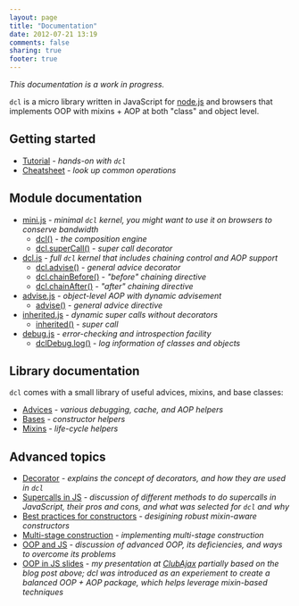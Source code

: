 ```yaml
---
layout: page
title: "Documentation"
date: 2012-07-21 13:19
comments: false
sharing: true
footer: true
---
```


*This documentation is a work in progress.*

`dcl` is a micro library written in JavaScript for [node.js](http://nodejs.org) and browsers that implements OOP with
mixins + AOP at both "class" and object level.

## Getting started

* [Tutorial](/docs/tutorial) - *hands-on with `dcl`*
* [Cheatsheet](/docs/cheatsheet) - *look up common operations*

## Module documentation

* [mini.js](/docs/mini_js) - *minimal `dcl` kernel, you might want to use it on browsers to conserve bandwidth*
  * [dcl()](/docs/mini_js/dcl) - *the composition engine*
  * [dcl.superCall()](/docs/mini_js/supercall) - *super call decorator*
* [dcl.js](/docs/dcl_js) - *full `dcl` kernel that includes chaining control and AOP support*
  * [dcl.advise()](/docs/dcl_js/advise) - *general advice decorator*
  * [dcl.chainBefore()](/docs/dcl_js/chainbefore) - *"before" chaining directive*
  * [dcl.chainAfter()](/docs/dcl_js/chainafter) - *"after" chaining directive*
* [advise.js](/docs/advise_js) - *object-level AOP with dynamic advisement*
  * [advise()](/docs/advise_js/advise) - *general advice directive*
* [inherited.js](/docs/inherited_js) - *dynamic super calls without decorators*
  * [inherited()](/docs/inherited_js/inherited) - *super call*
* [debug.js](/docs/debug_js) - *error-checking and introspection facility*
  * [dclDebug.log()](/docs/debug_js/log) - *log information of classes and objects*

## Library documentation

`dcl` comes with a small library of useful advices, mixins, and base classes:

* [Advices](/docs/advices) - *various debugging, cache, and AOP helpers*
* [Bases](/docs/bases) - *constructor helpers*
* [Mixins](/docs/mixins) - *life-cycle helpers*

## Advanced topics

* [Decorator](/docs/general/decorator) - *explains the concept of decorators, and how they are used in `dcl`*
* [Supercalls in JS](/docs/general/supercalls) - *discussion of different methods to do supercalls in JavaScript,
  their pros and cons, and what was selected for `dcl` and why*
* [Best practices for constructors](/docs/general/constructors) - *desigining robust mixin-aware constructors*
* [Multi-stage construction](/docs/general/multi-stage-construction) - *implementing multi-stage construction*
* [OOP and JS](http://lazutkin.com/blog/2012/jan/18/oop-and-js/) - *discussion of advanced OOP, its deficiencies,
  and ways to overcome its problems*
* [OOP in JS slides](http://lazutkin.com/blog/2012/jul/17/oop-n-js-slides/) - *my presentation at
  [ClubAjax](http://clubajax.org) partially based on the blog post above; dcl was introduced as an experiement to create
  a balanced OOP + AOP package, which helps leverage mixin-based techniques*
